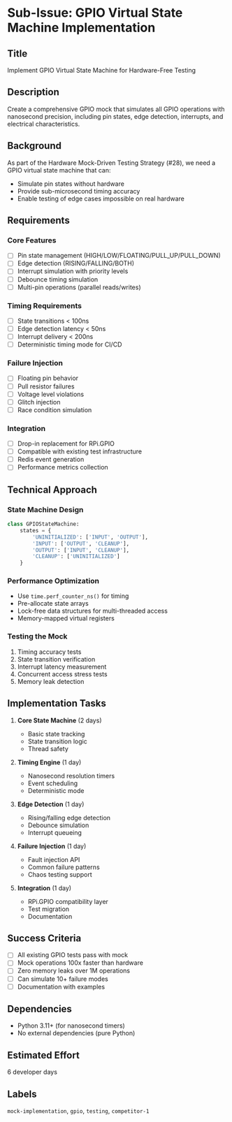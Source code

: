 # Sub-Issue: GPIO Virtual State Machine Implementation

## Title
Implement GPIO Virtual State Machine for Hardware-Free Testing

## Description
Create a comprehensive GPIO mock that simulates all GPIO operations with nanosecond precision, including pin states, edge detection, interrupts, and electrical characteristics.

## Background
As part of the Hardware Mock-Driven Testing Strategy (#28), we need a GPIO virtual state machine that can:
- Simulate pin states without hardware
- Provide sub-microsecond timing accuracy
- Enable testing of edge cases impossible on real hardware

## Requirements

### Core Features
- [ ] Pin state management (HIGH/LOW/FLOATING/PULL_UP/PULL_DOWN)
- [ ] Edge detection (RISING/FALLING/BOTH)
- [ ] Interrupt simulation with priority levels
- [ ] Debounce timing simulation
- [ ] Multi-pin operations (parallel reads/writes)

### Timing Requirements
- [ ] State transitions < 100ns
- [ ] Edge detection latency < 50ns
- [ ] Interrupt delivery < 200ns
- [ ] Deterministic timing mode for CI/CD

### Failure Injection
- [ ] Floating pin behavior
- [ ] Pull resistor failures
- [ ] Voltage level violations
- [ ] Glitch injection
- [ ] Race condition simulation

### Integration
- [ ] Drop-in replacement for RPi.GPIO
- [ ] Compatible with existing test infrastructure
- [ ] Redis event generation
- [ ] Performance metrics collection

## Technical Approach

### State Machine Design
```python
class GPIOStateMachine:
    states = {
        'UNINITIALIZED': ['INPUT', 'OUTPUT'],
        'INPUT': ['OUTPUT', 'CLEANUP'],
        'OUTPUT': ['INPUT', 'CLEANUP'],
        'CLEANUP': ['UNINITIALIZED']
    }
```

### Performance Optimization
- Use `time.perf_counter_ns()` for timing
- Pre-allocate state arrays
- Lock-free data structures for multi-threaded access
- Memory-mapped virtual registers

### Testing the Mock
1. Timing accuracy tests
2. State transition verification
3. Interrupt latency measurement
4. Concurrent access stress tests
5. Memory leak detection

## Implementation Tasks

1. **Core State Machine** (2 days)
   - Basic state tracking
   - State transition logic
   - Thread safety

2. **Timing Engine** (1 day)
   - Nanosecond resolution timers
   - Event scheduling
   - Deterministic mode

3. **Edge Detection** (1 day)
   - Rising/falling edge detection
   - Debounce simulation
   - Interrupt queueing

4. **Failure Injection** (1 day)
   - Fault injection API
   - Common failure patterns
   - Chaos testing support

5. **Integration** (1 day)
   - RPi.GPIO compatibility layer
   - Test migration
   - Documentation

## Success Criteria
- [ ] All existing GPIO tests pass with mock
- [ ] Mock operations 100x faster than hardware
- [ ] Zero memory leaks over 1M operations
- [ ] Can simulate 10+ failure modes
- [ ] Documentation with examples

## Dependencies
- Python 3.11+ (for nanosecond timers)
- No external dependencies (pure Python)

## Estimated Effort
6 developer days

## Labels
`mock-implementation`, `gpio`, `testing`, `competitor-1`